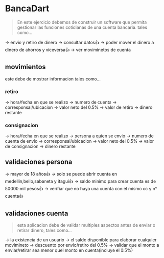 # BancaDart #

> En este ejercicio debemos de construir un software que permita gestionar las funciones cotidianas de una cuenta bancaria. tales como...

-> envio y retiro de dinero
-> consultar datos👍
-> poder mover el dinero a dinero de ahorros y viceversa👍
-> ver moviminetos de cuenta


## movimientos

este debe de mostrar informacion tales como...

### retiro

-> hora/fecha en que se realizo
-> numero de cuenta
-> corresponsal/ubicacion
-> valor neto del 0.5%
-> valor de retiro
-> dinero restante

### consignacion

-> hora/fecha en que se realizo
-> persona a quien se envio
-> numero de cuenta de envio
-> corresponsal/ubicacion
-> valor neto del 0.5%
-> valor de consignacion
-> dinero restante

## validaciones persona

-> mayor de 18 años👍
-> solo se puede abrir cuenta en medellin,bello,sabaneta y itagui👍
-> saldo minimo para crear cuenta es de 50000 mil pesos👍
-> verifiar que no haya una cuenta con el mismo cc y n° cuenta👍

## validaciones cuenta

> esta aplicacion debe de validar multiples aspectos antes de enviar o retirar dinero, tales como...

-> la existencia de un usuario
-> el saldo disponible para elaborar cualquier movimineto
-> descuento por envio/retiro del 0.5%
-> validar que el monto a enviar/retirar sea menor quel monto en cuenta(incluye el 0.5%)
